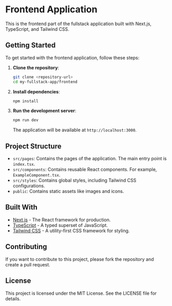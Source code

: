 # Frontend Application

This is the frontend part of the fullstack application built with Next.js, TypeScript, and Tailwind CSS.

## Getting Started

To get started with the frontend application, follow these steps:

1. **Clone the repository**:
   ```bash
   git clone <repository-url>
   cd my-fullstack-app/frontend
   ```

2. **Install dependencies**:
   ```bash
   npm install
   ```

3. **Run the development server**:
   ```bash
   npm run dev
   ```

   The application will be available at `http://localhost:3000`.

## Project Structure

- `src/pages`: Contains the pages of the application. The main entry point is `index.tsx`.
- `src/components`: Contains reusable React components. For example, `ExampleComponent.tsx`.
- `src/styles`: Contains global styles, including Tailwind CSS configurations.
- `public`: Contains static assets like images and icons.

## Built With

- [Next.js](https://nextjs.org/) - The React framework for production.
- [TypeScript](https://www.typescriptlang.org/) - A typed superset of JavaScript.
- [Tailwind CSS](https://tailwindcss.com/) - A utility-first CSS framework for styling.

## Contributing

If you want to contribute to this project, please fork the repository and create a pull request.

## License

This project is licensed under the MIT License. See the LICENSE file for details.